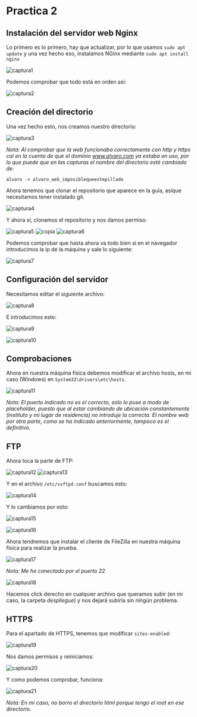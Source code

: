 # Practica 2

## Instalación del servidor web Nginx

Lo primero es lo primero, hay que actualizar, por lo que usamos ```sudo apt update``` y una vez hecho eso, instalamos NGinx mediante ```sudo apt install nginx```

![captura1](assets/images/1.PNG)

Podemos comprobar que todo está en orden así:

![captura2](assets/images/2.PNG)

## Creación del directorio

Una vez hecho esto, nos creamos nuestro directorio:

![captura3](assets/images/3.PNG)

*Nota: Al comprobar que la web funcionaba correctamente con http y https caí en la cuenta de que el dominio www.alvaro.com ya estaba en uso, por lo que puede que en las capturas el nombre del directorio esté cambiado de:*

`alvaro -> alvaro_web_imposiblequeestepillado`

Ahora tenemos que clonar el repositorio que aparece en la guía, asíque necesitamos tener instalado git.

![captura4](assets/images/4.PNG)

Y ahora sí, clonamos el repositorio y nos damos permiso:

![captura5](assets/images/5.PNG)
![copia](assets/images/18.PNG)
![captura6](assets/images/19.PNG)

Podemos comprobar que hasta ahora va todo bien si en el navegador introducimos la ip de la máquina y sale lo siguiente:

![captura7](assets/images/6.PNG)

## Configuración del servidor

Necesitamos editar el siguiente archivo:

![captura8](assets/images/7.PNG)

E introducimos esto:

![captura9](assets/images/8.PNG)

![captura10](assets/images/9.PNG)

## Comprobaciones

Ahora en nuestra máquina física debemos modificar el archivo hosts, en mi caso (Windows) en `System32\drivers\etc\hosts`.

![captura11](assets/images/10.PNG)

*Nota: El puerto indicado no es el correcto, solo lo puse a modo de placeholder, puesto que al estar cambiando de ubicación constantemente (instituto y mi lugar de residencia) no introduje la correcta. El nombre web por otra parte, como se ha indicado anteriormente, tampoco es el definitivo.*

## FTP

Ahora toca la parte de FTP:

![captura12](assets/images/11.PNG)
![captura13](assets/images/12.PNG)

Y en el archivo `/etc/vsftpd.conf` buscamos esto:

![captura14](assets/images/13.PNG)

Y lo cambiamos por esto:

![captura15](assets/images/14.PNG)

![captura16](assets/images/15.PNG)

Ahora tendremos que instalar el cliente de FileZilla en nuestra máquina física para realizar la prueba.

![captura17](assets/images/16.PNG)

*Nota: Me he conectado por el puerto 22*

![captura18](assets/images/17.PNG)

Hacemos click derecho en cualquier archivo que queramos subir (en mi caso, la carpeta *despliegue*) y nos dejará subirla sin ningún problema.

## HTTPS

Para el apartado de HTTPS, tenemos que modificar `sites-enabled`:

![captura19](assets/images/20.PNG)

Nos damos permisos y reiniciamos:

![captura20](assets/images/21.PNG)

Y como podemos comprobar, funciona:

![captura21](assets/images/22.PNG)

*Nota: En mi caso, no borro el directorio html porque tengo el root en ese directorio.*